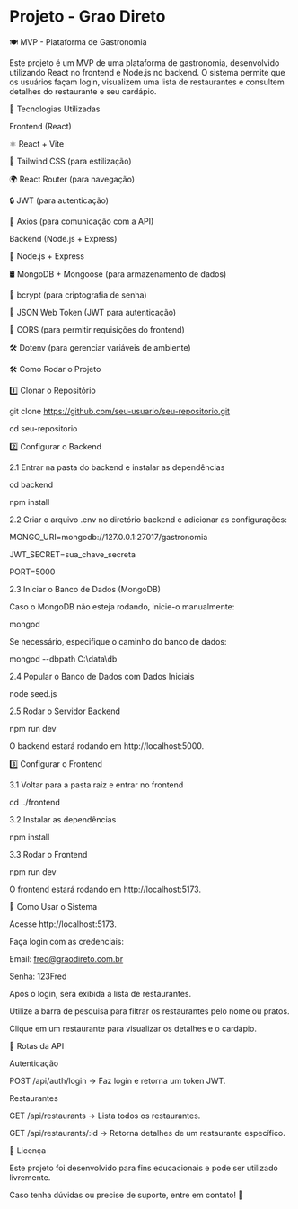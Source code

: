# Projeto - Grao Direto
 
🍽️ MVP - Plataforma de Gastronomia

Este projeto é um MVP de uma plataforma de gastronomia, desenvolvido utilizando React no frontend e Node.js no backend. O sistema permite que os usuários façam login, visualizem uma lista de restaurantes e consultem detalhes do restaurante e seu cardápio.

📌 Tecnologias Utilizadas

Frontend (React)

⚛️ React + Vite

🎨 Tailwind CSS (para estilização)

🌍 React Router (para navegação)

🔒 JWT (para autenticação)

📡 Axios (para comunicação com a API)

Backend (Node.js + Express)

🚀 Node.js + Express

🛢️ MongoDB + Mongoose (para armazenamento de dados)

🔑 bcrypt (para criptografia de senha)

🔐 JSON Web Token (JWT para autenticação)

📡 CORS (para permitir requisições do frontend)

🛠️ Dotenv (para gerenciar variáveis de ambiente)

🛠 Como Rodar o Projeto

1️⃣ Clonar o Repositório

git clone https://github.com/seu-usuario/seu-repositorio.git

cd seu-repositorio

2️⃣ Configurar o Backend

2\.1 Entrar na pasta do backend e instalar as dependências

cd backend

npm install

2\.2 Criar o arquivo .env no diretório backend e adicionar as configurações:

MONGO\_URI=mongodb://127.0.0.1:27017/gastronomia

JWT\_SECRET=sua\_chave\_secreta

PORT=5000

2\.3 Iniciar o Banco de Dados (MongoDB)

Caso o MongoDB não esteja rodando, inicie-o manualmente:

mongod

Se necessário, especifique o caminho do banco de dados:

mongod --dbpath C:\data\db

2\.4 Popular o Banco de Dados com Dados Iniciais

node seed.js

2\.5 Rodar o Servidor Backend

npm run dev

O backend estará rodando em http://localhost:5000.

3️⃣ Configurar o Frontend

3\.1 Voltar para a pasta raiz e entrar no frontend

cd ../frontend

3\.2 Instalar as dependências

npm install

3\.3 Rodar o Frontend

npm run dev

O frontend estará rodando em http://localhost:5173.

🚀 Como Usar o Sistema

Acesse http://localhost:5173.

Faça login com as credenciais:

Email: fred@graodireto.com.br

Senha: 123Fred

Após o login, será exibida a lista de restaurantes.

Utilize a barra de pesquisa para filtrar os restaurantes pelo nome ou pratos.

Clique em um restaurante para visualizar os detalhes e o cardápio.

📌 Rotas da API

Autenticação

POST /api/auth/login → Faz login e retorna um token JWT.

Restaurantes

GET /api/restaurants → Lista todos os restaurantes.

GET /api/restaurants/:id → Retorna detalhes de um restaurante específico.

📜 Licença

Este projeto foi desenvolvido para fins educacionais e pode ser utilizado livremente.

Caso tenha dúvidas ou precise de suporte, entre em contato! 🚀